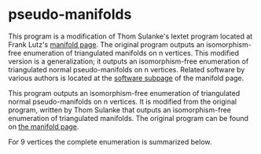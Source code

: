 # pseudo-manifolds

This program is a modification of Thom Sulanke's lextet program located at Frank Lutz's [manifold page](https://page.math.tu-berlin.de/~lutz/stellar/3-manifolds.html). The original program outputs an isomorphism-free enumeration of triangulated manifolds on n vertices. This modified version is a generalization; it outputs an isomorphism-free enumeration of triangulated normal pseudo-manifolds on n vertices. Related software by various authors is located at the [software subpage](https://page.math.tu-berlin.de/~lutz/stellar/software.html) of the manifold page.

This program outputs an isomorphism-free enumeration of triangulated normal pseudo-manifolds on n vertices. It is modified from the original program, written by Thom Sulanke that outputs an isomorphism-free enumeration of triangulated manifolds. The original program can be found on [the manifold page](https://page.math.tu-berlin.de/~lutz/stellar/3-manifolds.html).


For 9 vertices the complete enumeration is summarized below.
